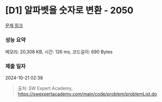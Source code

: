 # [D1] 알파벳을 숫자로 변환 - 2050 

[문제 링크](https://swexpertacademy.com/main/code/problem/problemDetail.do?contestProbId=AV5QLGxKAzQDFAUq) 

### 성능 요약

메모리: 20,308 KB, 시간: 126 ms, 코드길이: 690 Bytes

### 제출 일자

2024-10-21 02:38



> 출처: SW Expert Academy, https://swexpertacademy.com/main/code/problem/problemList.do